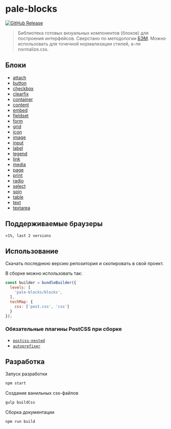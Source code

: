 # pale-blocks

[![GitHub Release](https://img.shields.io/github/release/palegrow/pale-blocks.svg?style=flat)](https://github.com/palegrow/pale-blocks/releases)

> Библиотека готовых визуальных компонентов (блоков) для построения интерфейсов. Сверстано по методологии [БЭМ](//bem.info). Можно использовать для точечной нормализации стилей, а-ля normalize.css.

## Блоки

* [attach](blocks/attach/attach.md)
* [button](blocks/button/button.md)
* [checkbox](blocks/checkbox/checkbox.md)
* [clearfix](blocks/clearfix/clearfix.md)
* [container](blocks/container/container.md)
* [content](blocks/content/content.md)
* [embed](blocks/embed/embed.md)
* [fieldset](blocks/fieldset/fieldset.md)
* [form](blocks/form/form.md)
* [grid](blocks/grid/grid.md)
* [icon](blocks/icon/icon.md)
* [image](blocks/image/image.md)
* [input](blocks/input/input.md)
* [label](blocks/label/label.md)
* [legend](blocks/legend/legend.md)
* [link](blocks/link/link.md)
* [media](blocks/media/media.md)
* [page](blocks/page/page.md)
* [print](blocks/print/print.md)
* [radio](blocks/radio/radio.md)
* [select](blocks/select/select.md)
* [spin](blocks/spin/spin.md)
* [table](blocks/table/table.md)
* [text](blocks/text/text.md)
* [textarea](blocks/textarea/textarea.md)

## Поддерживаемые браузеры

`>1%, last 2 versions`

## Использование

Скачать последнюю версию репозитория и скопировать в свой проект.

В сборке можно использовать так:

```js
const builder = bundleBuilder({
  levels: [
    'pale-blocks/blocks',
  ],
  techMap: {
    css: ['post.css', 'css']
  }
});
```

### Обязательные плагины PostCSS при сборке

* [`postcss-nested`](https://github.com/postcss/postcss-nested#readme)
* [`autoprefixer`](https://github.com/postcss/autoprefixer#readme)

## Разработка

Запуск разработки

```sh
npm start
```

Создание ванильных css-файлов

```sh
gulp buildCss
```

Сборка документации

```sh
npm run build
```

